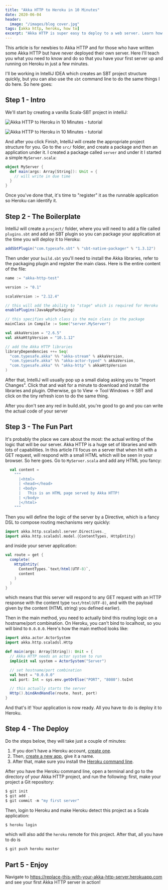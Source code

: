 ```yaml
---
title: "Akka HTTP to Heroku in 10 Minutes"
date: 2020-06-04
header:
  image: "/images/blog cover.jpg"
tags: [akka http, heroku, how to]
excerpt: "Akka HTTP is super easy to deploy to a web server. Learn how to use Heroku and deploy your first Akka HTTP service in minutes."
---
```

This article is for newbies to Akka HTTP and for those who have written some Akka HTTP but have never deployed their own server. Here I'll teach you what you need to know and do so that you have your first server up and running on Heroku in just a few minutes.

I'll be working in IntelliJ IDEA which creates an SBT project structure quickly, but you can also use the `sbt` command line to do the same things I do here. So here goes:

## Step 1 - Intro

We'll start by creating a vanilla Scala-SBT project in intelliJ:

![Akka HTTP to Heroku in 10 Minutes - tutorial](https://rtjvm-website-blog-images.s3-eu-west-1.amazonaws.com/20-1.png)

![Akka HTTP to Heroku in 10 Minutes - tutorial](https://rtjvm-website-blog-images.s3-eu-west-1.amazonaws.com/20-2.png)

And after you click Finish, IntelliJ will create the appropriate project structure for you. Go to the `src/` folder, and create a package and then an application under it. I created a package called `server` and under it I started a simple `MyServer.scala`:

```scala
object MyServer {
  def main(args: Array[String]): Unit = {
    // will write in due time
  }
}
```

Once you've done that, it's time to "register" it as the runnable application so Heroku can identify it.

## Step 2 - The Boilerplate

IntelliJ will create a `project/` folder, where you will need to add a file called `plugins.sbt` and add an SBT plugin so you can package your application at the time you will deploy it to Heroku:

```scala
addSbtPlugin("com.typesafe.sbt" % "sbt-native-packager" % "1.3.12")
```

Then under your `build.sbt` you'll need to install the Akka libraries, refer to the packaging plugin and register the main class. Here is the entire content of the file:

```scala
name := "akka-http-test"

version := "0.1"

scalaVersion := "2.12.4"

// this will add the ability to "stage" which is required for Heroku
enablePlugins(JavaAppPackaging)

// this specifies which class is the main class in the package
mainClass in Compile := Some("server.MyServer")

val akkaVersion = "2.6.5"
val akkaHttpVersion = "10.1.12"

// add the Akka HTTP libraries
libraryDependencies ++= Seq(
  "com.typesafe.akka" %% "akka-stream" % akkaVersion,
  "com.typesafe.akka" %% "akka-actor-typed" % akkaVersion,
  "com.typesafe.akka" %% "akka-http" % akkaHttpVersion
)
```

After that, IntelliJ will usually pop up a small dialog asking you to "Import Changes". Click that and wait for a minute to download and install the libraries and plugin. Otherwise, go to View -> Tool Windows -> SBT and click on the tiny refresh icon to do the same thing.

After you don't see any red in build.sbt, you're good to go and you can write the actual code of your server

## Step 3 - The Fun Part

It's probably the place we care about the most: the actual writing of the logic that will be our server. Akka HTTP is a huge set of libraries and with lots of capabilities. In this article I'll focus on a server that when hit with a GET request, will respond with a small HTML which will be seen in your browser. So here goes. Go to `MyServer.scala` and add any HTML you fancy:

```scala
  val content =
    """
      |<html>
      | <head></head>
      | <body>
      |   This is an HTML page served by Akka HTTP!
      | </body>
      |</html>
    """
```

Then you will define the logic of the server by a Directive, which is a fancy DSL to compose routing mechanisms very quickly:

```scala
import akka.http.scaladsl.server.Directives._
import akka.http.scaladsl.model.{ContentTypes, HttpEntity}
```

and inside your server application:

```scala
val route = get {
  complete(
    HttpEntity(
      ContentTypes.`text/html(UTF-8)`,
      content
    )
  )
}
```

which means that this server will respond to any GET request with an HTTP response with the content type `text/html(UTF-8)`, and with the payload given by the content (HTML string) you defined earlier).

Then in the main method, you need to actually bind this routing logic on a hostname/port combination. On Heroku, you can't bind to localhost, so you will bind to `0.0.0.0`. Here's how the main method looks like:

```scala
import akka.actor.ActorSystem
import akka.http.scaladsl.Http

def main(args: Array[String]): Unit = {
  // Akka HTTP needs an actor system to run
  implicit val system = ActorSystem("Server")

  // set hostname/port combination
  val host = "0.0.0.0"
  val port: Int = sys.env.getOrElse("PORT", "8080").toInt

  // this actually starts the server
  Http().bindAndHandle(route, host, port)
}
```

And that's it! Your application is now ready. All you have to do is deploy it to Heroku.

## Step 4 - The Deploy

Do the steps below, they will take just a couple of minutes:

1. If you don't have a Heroku account, <a href="https://signup.heroku.com/">create one</a>.
2. Then, <a href="https://dashboard.heroku.com/new-app">create a new app</a>, give it a name.
3. After that, make sure you install the <a href="https://devcenter.heroku.com/articles/heroku-cli#download-and-install">Heroku command line</a>.

After you have the Heroku command line, open a terminal and go to the directory of your Akka HTTP project, and run the following: first, make your project a Git repository:

```scala
$ git init
$ git add .
$ git commit -m "my first server"
```

Then, login to Heroku and make Heroku detect this project as a Scala application:

```scala
$ heroku login
```

which will also add the `heroku` remote for this project. After that, all you have to do is

```scala
$ git push heroku master
```

## Part 5 - Enjoy

Navigate to <a href="https://replace-this-with-your-akka-http-server.herokuapp.com">https://replace-this-with-your-akka-http-server.herokuapp.com</a> and see your first Akka HTTP server in action!